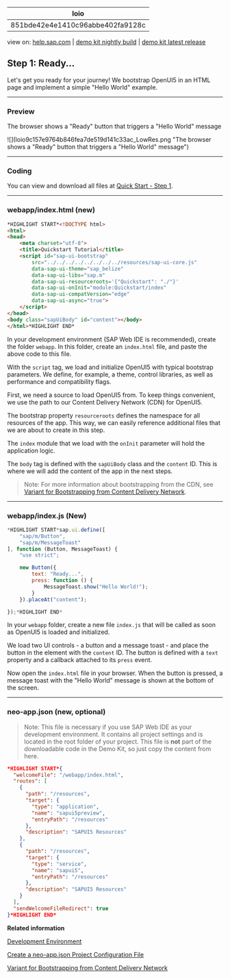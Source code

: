 | loio |
| -----|
| 851bde42e4e1410c96abbe402fa9128c |

<div id="loio">

view on: [help.sap.com](https://help.sap.com/viewer/DRAFT/3237636b137e43519a20ad5513c49ccb/latest/en-US/851bde42e4e1410c96abbe402fa9128c.html) | [demo kit nightly build](https://openui5nightly.hana.ondemand.com/#/topic/851bde42e4e1410c96abbe402fa9128c) | [demo kit latest release](https://openui5.hana.ondemand.com/#/topic/851bde42e4e1410c96abbe402fa9128c)</div>
<!-- loio851bde42e4e1410c96abbe402fa9128c -->

## Step 1: Ready...

Let's get you ready for your journey! We bootstrap OpenUI5 in an HTML page and implement a simple "Hello World" example.

***

<a name="loio851bde42e4e1410c96abbe402fa9128c__section_cpm_14c_1gb"/>

### Preview

   
  
The browser shows a "Ready" button that triggers a "Hello World" message<a name="loio851bde42e4e1410c96abbe402fa9128c__fig_vf2_vfl_4s"/>

 ![](loio9c157e9764b846fea7de519d141c33ac_LowRes.png "The browser shows a "Ready" button that triggers a "Hello World" message") 

***

<a name="loio851bde42e4e1410c96abbe402fa9128c__section_zzy_mpc_1gb"/>

### Coding

You can view and download all files at [Quick Start - Step 1](https://openui5.hana.ondemand.com/#/sample/sap.m.tutorial.quickstart.01/preview).

***

### webapp/index.html \(new\)

``` html
*HIGHLIGHT START*<!DOCTYPE html>
<html>
<head>
	<meta charset="utf-8">
	<title>Quickstart Tutorial</title>
	<script id="sap-ui-bootstrap"
		src="../../../../../../../../resources/sap-ui-core.js"
		data-sap-ui-theme="sap_belize"
		data-sap-ui-libs="sap.m"
		data-sap-ui-resourceroots='{"Quickstart": "./"}'
		data-sap-ui-onInit="module:Quickstart/index"
		data-sap-ui-compatVersion="edge"
		data-sap-ui-async="true">
	</script>
</head>
<body class="sapUiBody" id="content"></body>
</html>*HIGHLIGHT END*
```

In your development environment \(SAP Web IDE is recommended\), create the folder `webapp`. In this folder, create an `index.html` file, and paste the above code to this file.

With the `script` tag, we load and initialize OpenUI5 with typical bootstrap parameters. We define, for example, a theme, control libraries, as well as performance and compatibility flags.

First, we need a source to load OpenUI5 from. To keep things convenient, we use the path to our Content Delivery Network \(CDN\) for OpenUI5.

The bootstrap property `resourceroots` defines the namespace for all resources of the app. This way, we can easily reference additional files that we are about to create in this step.

The `index` module that we load with the `onInit` parameter will hold the application logic.

The `body` tag is defined with the `sapUiBody` class and the `content` ID. This is where we will add the content of the app in the next steps.

> Note:
> For more information about bootstrapping from the CDN, see [Variant for Bootstrapping from Content Delivery Network](Variant_for_Bootstrapping_from_Content_Delivery_Network_2d3eb2f.md).
> 
> 

***

<a name="loio851bde42e4e1410c96abbe402fa9128c__section_fh4_t23_1gb"/>

### webapp/index.js \(New\)

``` js
*HIGHLIGHT START*sap.ui.define([
	"sap/m/Button",
	"sap/m/MessageToast"
], function (Button, MessageToast) {
	"use strict";

	new Button({
		text: "Ready...",
		press: function () {
			MessageToast.show("Hello World!");
		}
	}).placeAt("content");

});*HIGHLIGHT END*
```

In your `webapp` folder, create a new file `index.js` that will be called as soon as OpenUI5 is loaded and initialized.

We load two UI controls - a button and a message toast - and place the button in the element with the `content` ID. The button is defined with a `text` property and a callback attached to its `press` event.

Now open the `index.html` file in your browser. When the button is pressed, a message toast with the "Hello World" message is shown at the bottom of the screen.

***

<a name="loio851bde42e4e1410c96abbe402fa9128c__section_ghq_k4d_b3b"/>

### neo-app.json \(new, optional\)

> Note:
> This file is necessary if you use SAP Web IDE as your development environment. It contains all project settings and is located in the root folder of your project. This file is **not** part of the downloadable code in the Demo Kit, so just copy the content from here.
> 
> 

``` json
*HIGHLIGHT START*{
  "welcomeFile": "/webapp/index.html",
  "routes": [
    {
      "path": "/resources",
      "target": {
        "type": "application",
        "name": "sapui5preview",
        "entryPath": "/resources"
      },
      "description": "SAPUI5 Resources"
    },
    {
      "path": "/resources",
      "target": {
        "type": "service",
        "name": "sapui5",
        "entryPath": "/resources"
      },
      "description": "SAPUI5 Resources"
    }
  ],
  "sendWelcomeFileRedirect": true
}*HIGHLIGHT END*
```

**Related information**  


[Development Environment](Development_Environment_7bb04e0.md)

[Create a neo-app.json Project Configuration File](Create_a_neo-app.json_Project_Configuration_File_28fa753.md)

[Variant for Bootstrapping from Content Delivery Network](Variant_for_Bootstrapping_from_Content_Delivery_Network_2d3eb2f.md)

